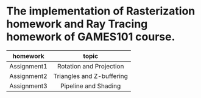  # The implementation of Rasterization homework and Ray Tracing homework of GAMES101 course. 
homework|topic|
--|:--:
Assignment1| Rotation and Projection
Assignment2|Triangles and Z-buffering
Assignment3|Pipeline and Shading

